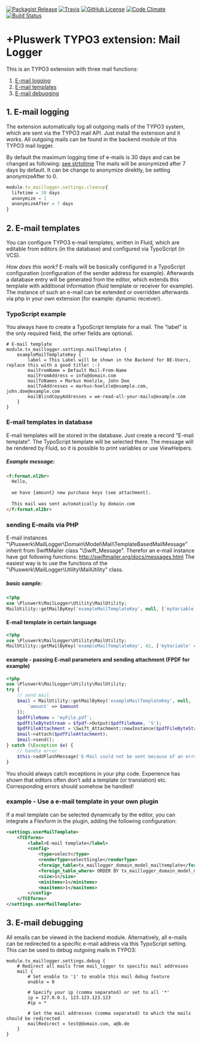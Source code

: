 [![Packagist Release](https://img.shields.io/packagist/v/pluswerk/mail-logger.svg?style=flat-square)](https://packagist.org/packages/pluswerk/mail-logger)
[![Travis](https://img.shields.io/travis/pluswerk/mail_logger.svg?style=flat-square)](https://travis-ci.org/pluswerk/mail_logger)
[![GitHub License](https://img.shields.io/github/license/pluswerk/mail_logger.svg?style=flat-square)](https://github.com/pluswerk/mail_logger/blob/master/LICENSE.txt)
[![Code Climate](https://img.shields.io/codeclimate/github/pluswerk/mail_logger.svg?style=flat-square)](https://codeclimate.com/github/pluswerk/mail_logger)
[![Build Status](https://travis-ci.org/pluswerk/mail_logger.svg?branch=master)](https://travis-ci.org/pluswerk/mail_logger)

# +Pluswerk TYPO3 extension: Mail Logger

This is an TYPO3 extension with three mail functions:
1. [E-mail logging](#1-e-mail-logging)
2. [E-mail templates](#2-e-mail-templates)
3. [E-mail debugging](#3-e-mail-debugging)

## 1. E-mail logging
The extension automatically log all outgoing mails of the TYPO3 system, which are sent via the TYPO3 mail API. Just install the extension and it works. All outgoing mails can be found in the backend module of this TYPO3 mail logger.

By default the maximum logging time of e-mails is 30 days and can be changed as following:
[see strtotime](http://php.net/manual/en/function.strtotime.php#refsect1-function.strtotime-examples)
The mails will be anonymized after 7 days by default. It can be change to anonymize direktly, be setting anonymizeAfter to 0.
```ts
module.tx_maillogger.settings.cleanup{
  lifetime = 30 days
  anonymize = 1
  anonymizeAfter = 7 days
}
```

## 2. E-mail templates

You can configure TYPO3 e-mail templates, written in Fluid, which are editable from editors (in the database) and configured via TypoScript (in VCS).

*How does this work?*
E-mails will be basically configured in a TypoScript configuration (configuration of the sender address for example).
Afterwards a database entry will be generated from the editor, which extends this template with additional information (fluid template or receiver for example).
The instance of such an e-mail can be extended or overridden afterwards via php in your own extension (for example: dynamic receiver).

### TypoScript example

You always have to create a TypoScript template for a mail. The "label" is the only required field, the orher fields are optional.

```typo3_typoscript
# E-mail template
module.tx_maillogger.settings.mailTemplates {
    exampleMailTemplateKey {
        label = This Label will be shown in the Backend for BE-Users, replace this with a good title! :-)
        mailFromName = Default Mail-From-Name
        mailFromAddress = info@domain.com
        mailToNames = Markus Hoelzle, John Doe
        mailToAddresses = markus-hoelzle@example.com, john.doe@example.com
        mailBlindCopyAddresses = we-read-all-your-mails@example.com
    }
}
```

### E-mail templates in database

E-mail templates will be stored in the database. Just create a record "E-mail template". The TypoScript template will be selected there.
The message will be rendered by Fluid, so it is possible to print variables or use ViewHelpers.

##### Example message: 

```html
<f:format.nl2br>
  Hello,
  
  we have {amount} new purchase keys (see attachment).
  
  This mail was sent automatically by domain.com
</f:format.nl2br>
```

### sending E-mails via PHP

E-mail instances "\\Pluswerk\\MailLogger\\Domain\\Model\\Mail\\TemplateBasedMailMessage" inherit from SwiftMailer class 
"\\Swift\_Message".
Therefor an e-mail instance have got following functions:  <http://swiftmailer.org/docs/messages.html>
The easiest way is to use the functions of the "\\Pluswerk\\MailLogger\\Utility\\MailUtility" class.

##### basic sample:

```php
<?php
use \Pluswerk\MailLogger\Utility\MailUtility;
MailUtility::getMailByKey('exampleMailTemplateKey', null, ['myVariable' => 'This mail was sent at ' . time(), 'myUser' => $myExtbaseUser])->send();
```

#### E-mail template in certain language

```php
<?php
use \Pluswerk\MailLogger\Utility\MailUtility;
MailUtility::getMailByKey('exampleMailTemplateKey', 42, ['myVariable' => 'This mail was sent at ' . time(), 'myUser' => $myExtbaseUser])->send();
```

#### example - passing E-mail parameters and sending attachment (FPDF for example)

```php
<?php
use \Pluswerk\MailLogger\Utility\MailUtility;
try {
    // send mail
    $mail = MailUtility::getMailByKey('exampleMailTemplateKey', null, [
        'amount' => $amount
    ]);
    $pdfFileName = 'myFile.pdf';
    $pdfFileByteStream = $fpdf->Output($pdfFileName, 'S');
    $pdfFileAttachment = \Swift_Attachment::newInstance($pdfFileByteStream, $pdfFileName, 'application/pdf');
    $mail->attach($pdfFileAttachment);
    $mail->send();
} catch (\Exception $e) {
    // handle error
    $this->addFlashMessage('E-Mail could not be sent because of an error: ' . $e->getMessage(), '', AbstractMessage::ERROR);
}
```

You should always catch exceptions in your php code. Experience has shown that editors often don't add a template (or translation) etc.
Corresponding errors should somehow be handled!

### example - Use a e-mail template in your own plugin

If a mail template can be selected dynamically by the editor, you can integrate a Flexform in the plugin, 
adding the following configuration:

```xml
<settings.userMailTemplate>
    <TCEforms>
        <label>E-mail template</label>
        <config>
            <type>select</type>
            <renderType>selectSingle</renderType>
            <foreign_table>tx_maillogger_domain_model_mailtemplate</foreign_table>
            <foreign_table_where> ORDER BY tx_maillogger_domain_model_mailtemplate.title</foreign_table_where>
            <size>1</size>
            <minitems>1</minitems>
            <maxitems>1</maxitems>
        </config>
    </TCEforms>
</settings.userMailTemplate>
```

## 3. E-mail debugging

All emails can be viewed in the backend module.
Alternatively, all e-mails can be redirected to a specific e-mail address via this TypoScript setting.
This can be used to debug outgoing mails in TYPO3:

```typo3_typoscript
module.tx_maillogger.settings.debug {
    # Redirect all mails from mail_logger to specific mail addresses
    mail {
        # Set enable to '1' to enable this mail debug feature
        enable = 0

        # Specify your ip (comma separated) or set to all '*'
        ip = 127.0.0.1, 123.123.123.123
        #ip = *

        # Set the mail addresses (comma separated) to which the mails should be redirected
        mailRedirect = test@domain.com, a@b.de
    }
}
```
